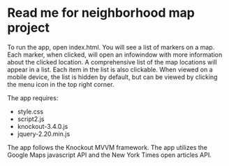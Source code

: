 # Read me for neighborhood map project

To run the app, open index.html. You will see a list of markers on a map. Each marker, when clicked, will open an infowindow with more information about the clicked location. A comprehensive list of the map locations will appear in a list. Each item in the list is also clickable. When viewed on a mobile device, the list is hidden by default, but can be viewed by clicking the menu icon in the top right corner.

The app requires:
- style.css
- script2.js
- knockout-3.4.0.js 
- jquery-2.20.min.js

The app follows the Knockout MVVM framework.
The app utilizes the Google Maps javascript API and the New York Times open articles API.